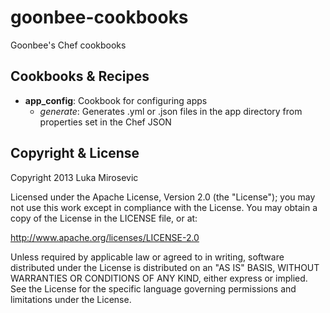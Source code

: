 goonbee-cookbooks
============

Goonbee's Chef cookbooks

Cookbooks & Recipes
------------

- **app_config**: Cookbook for configuring apps
  + *generate*: Generates .yml or .json files in the app directory from properties set in the Chef JSON

Copyright & License
------------

Copyright 2013 Luka Mirosevic

Licensed under the Apache License, Version 2.0 (the "License"); you may not use this work except in compliance with the License. You may obtain a copy of the License in the LICENSE file, or at:

http://www.apache.org/licenses/LICENSE-2.0

Unless required by applicable law or agreed to in writing, software distributed under the License is distributed on an "AS IS" BASIS, WITHOUT WARRANTIES OR CONDITIONS OF ANY KIND, either express or implied. See the License for the specific language governing permissions and limitations under the License.
